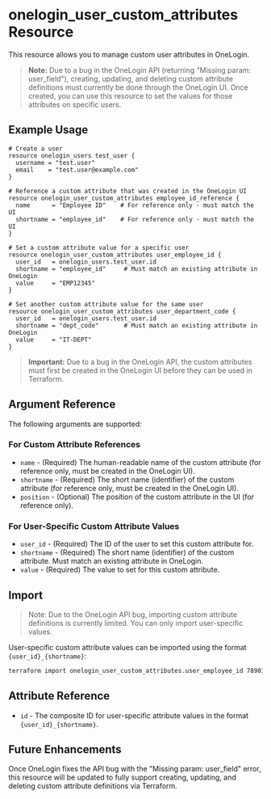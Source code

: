 # onelogin_user_custom_attributes Resource

This resource allows you to manage custom user attributes in OneLogin.

> **Note:** Due to a bug in the OneLogin API (returning "Missing param: user_field"), creating, updating, and deleting custom attribute definitions must currently be done through the OneLogin UI. Once created, you can use this resource to set the values for those attributes on specific users.

## Example Usage

```hcl
# Create a user
resource onelogin_users test_user {
  username = "test.user"
  email    = "test.user@example.com"
}

# Reference a custom attribute that was created in the OneLogin UI
resource onelogin_user_custom_attributes employee_id_reference {
  name      = "Employee ID"    # For reference only - must match the UI
  shortname = "employee_id"    # For reference only - must match the UI
}

# Set a custom attribute value for a specific user
resource onelogin_user_custom_attributes user_employee_id {
  user_id   = onelogin_users.test_user.id
  shortname = "employee_id"     # Must match an existing attribute in OneLogin
  value     = "EMP12345"
}

# Set another custom attribute value for the same user
resource onelogin_user_custom_attributes user_department_code {
  user_id   = onelogin_users.test_user.id
  shortname = "dept_code"       # Must match an existing attribute in OneLogin
  value     = "IT-DEPT"
}
```

> **Important:** Due to a bug in the OneLogin API, the custom attributes must first be created in the OneLogin UI before they can be used in Terraform.

## Argument Reference

The following arguments are supported:

### For Custom Attribute References

* `name` - (Required) The human-readable name of the custom attribute (for reference only, must be created in the OneLogin UI).
* `shortname` - (Required) The short name (identifier) of the custom attribute (for reference only, must be created in the OneLogin UI).
* `position` - (Optional) The position of the custom attribute in the UI (for reference only).

### For User-Specific Custom Attribute Values

* `user_id` - (Required) The ID of the user to set this custom attribute for.
* `shortname` - (Required) The short name (identifier) of the custom attribute. Must match an existing attribute in OneLogin.
* `value` - (Required) The value to set for this custom attribute.

## Import

> Note: Due to the OneLogin API bug, importing custom attribute definitions is currently limited. You can only import user-specific values.

User-specific custom attribute values can be imported using the format `{user_id}_{shortname}`:

```bash
terraform import onelogin_user_custom_attributes.user_employee_id 789012_employee_id
```

## Attribute Reference

* `id` - The composite ID for user-specific attribute values in the format `{user_id}_{shortname}`.

## Future Enhancements

Once OneLogin fixes the API bug with the "Missing param: user_field" error, this resource will be updated to fully support creating, updating, and deleting custom attribute definitions via Terraform.